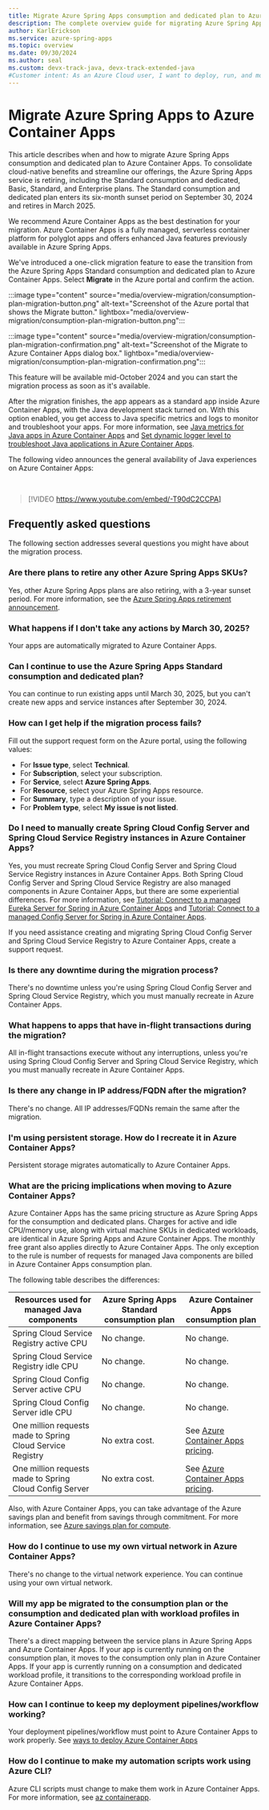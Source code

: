 ```yaml
---
title: Migrate Azure Spring Apps consumption and dedicated plan to Azure Container Apps
description: The complete overview guide for migrating Azure Spring Apps consumption and dedicated plan to Azure Container Apps, including steps, benefits, and frequently asked questions.
author: KarlErickson
ms.service: azure-spring-apps
ms.topic: overview
ms.date: 09/30/2024
ms.author: seal
ms.custom: devx-track-java, devx-track-extended-java
#Customer intent: As an Azure Cloud user, I want to deploy, run, and monitor Spring applications.
---
```


# Migrate Azure Spring Apps to Azure Container Apps

This article describes when and how to migrate Azure Spring Apps consumption and dedicated plan to Azure Container Apps. To consolidate cloud-native benefits and streamline our offerings, the Azure Spring Apps service is retiring, including the Standard consumption and dedicated, Basic, Standard, and Enterprise plans. The Standard consumption and dedicated plan enters its six-month sunset period on September 30, 2024 and retires in March 2025.

We recommend Azure Container Apps as the best destination for your migration. Azure Container Apps is a fully managed, serverless container platform for polyglot apps and offers enhanced Java features previously available in Azure Spring Apps.

We've introduced a one-click migration feature to ease the transition from the Azure Spring Apps Standard consumption and dedicated plan to Azure Container Apps. Select **Migrate** in the Azure portal and confirm the action.

:::image type="content" source="media/overview-migration/consumption-plan-migration-button.png" alt-text="Screenshot of the Azure portal that shows the Migrate button." lightbox="media/overview-migration/consumption-plan-migration-button.png":::

:::image type="content" source="media/overview-migration/consumption-plan-migration-confirmation.png" alt-text="Screenshot of the Migrate to Azure Container Apps dialog box." lightbox="media/overview-migration/consumption-plan-migration-confirmation.png":::

This feature will be available mid-October 2024 and you can start the migration process as soon as it's available.

After the migration finishes, the app appears as a standard app inside Azure Container Apps, with the Java development stack turned on. With this option enabled, you get access to Java specific metrics and logs to monitor and troubleshoot your apps. For more information, see [Java metrics for Java apps in Azure Container Apps](../../container-apps/java-metrics.md) and [Set dynamic logger level to troubleshoot Java applications in Azure Container Apps](../../container-apps/java-dynamic-log-level.md).

The following video announces the general availability of Java experiences on Azure Container Apps:

<br>

> [!VIDEO https://www.youtube.com/embed/-T90dC2CCPA]

## Frequently asked questions

The following section addresses several questions you might have about the migration process.

### Are there plans to retire any other Azure Spring Apps SKUs?

Yes, other Azure Spring Apps plans are also retiring, with a 3-year sunset period. For more information, see the [Azure Spring Apps retirement announcement](retirement-announcement.md).

### What happens if I don't take any actions by March 30, 2025?

Your apps are automatically migrated to Azure Container Apps.

### Can I continue to use the Azure Spring Apps Standard consumption and dedicated plan?

You can continue to run existing apps until March 30, 2025, but you can't create new apps and service instances after September 30, 2024.

### How can I get help if the migration process fails?

Fill out the support request form on the Azure portal, using the following values:

- For **Issue type**, select **Technical**.
- For **Subscription**, select your subscription.
- For **Service**, select **Azure Spring Apps**.
- For **Resource**, select your Azure Spring Apps resource.
- For **Summary**, type a description of your issue.
- For **Problem type**, select **My issue is not listed**.

### Do I need to manually create Spring Cloud Config Server and Spring Cloud Service Registry instances in Azure Container Apps?

Yes, you must recreate Spring Cloud Config Server and Spring Cloud Service Registry instances in Azure Container Apps. Both Spring Cloud Config Server and Spring Cloud Service Registry are also managed components in Azure Container Apps, but there are some experiential differences. For more information, see [Tutorial: Connect to a managed Eureka Server for Spring in Azure Container Apps](../../container-apps/java-eureka-server.md) and [Tutorial: Connect to a managed Config Server for Spring in Azure Container Apps](../../container-apps/java-config-server.md).

If you need assistance creating and migrating Spring Cloud Config Server and Spring Cloud Service Registry to Azure Container Apps, create a support request.

### Is there any downtime during the migration process?

There's no downtime unless you're using Spring Cloud Config Server and Spring Cloud Service Registry, which you must manually recreate in Azure Container Apps.

### What happens to apps that have in-flight transactions during the migration?

All in-flight transactions execute without any interruptions, unless you're using Spring Cloud Config Server and Spring Cloud Service Registry, which you must manually recreate in Azure Container Apps.

### Is there any change in IP address/FQDN after the migration?

There's no change. All IP addresses/FQDNs remain the same after the migration.

### I'm using persistent storage. How do I recreate it in Azure Container Apps?

Persistent storage migrates automatically to Azure Container Apps.

### What are the pricing implications when moving to Azure Container Apps?

Azure Container Apps has the same pricing structure as Azure Spring Apps for the consumption and dedicated plans. Charges for active and idle CPU/memory use, along with virtual machine SKUs in dedicated workloads, are identical in Azure Spring Apps and Azure Container Apps. The monthly free grant also applies directly to Azure Container Apps. The only exception to the rule is number of requests for managed Java components are billed in Azure Container Apps consumption plan.

The following table describes the differences:

| Resources used for managed Java components                 | Azure Spring Apps Standard consumption plan | Azure Container Apps consumption plan                                                            |
|------------------------------------------------------------|---------------------------------------------|--------------------------------------------------------------------------------------------------|
| Spring Cloud Service Registry active CPU                   | No change.                                  | No change.                                                                                       |
| Spring Cloud Service Registry idle CPU                     | No change.                                  | No change.                                                                                       |
| Spring Cloud Config Server active CPU                      | No change.                                  | No change.                                                                                       |
| Spring Cloud Config Server idle CPU                        | No change.                                  | No change.                                                                                       |
| One million requests made to Spring Cloud Service Registry | No extra cost.                              | See [Azure Container Apps pricing](https://azure.microsoft.com/pricing/details/container-apps/). |
| One million requests made to Spring Cloud Config Server    | No extra cost.                              | See [Azure Container Apps pricing](https://azure.microsoft.com/pricing/details/container-apps/). |

Also, with Azure Container Apps, you can take advantage of the Azure savings plan and benefit from savings through commitment. For more information, see [Azure savings plan for compute](https://azure.microsoft.com/pricing/offers/savings-plan-compute/).

### How do I continue to use my own virtual network in Azure Container Apps?

There's no change to the virtual network experience. You can continue using your own virtual network.

### Will my app be migrated to the consumption plan or the consumption and dedicated plan with workload profiles in Azure Container Apps?

There's a direct mapping between the service plans in Azure Spring Apps and Azure Container Apps. If your app is currently running on the consumption plan, it moves to the consumption only plan in Azure Container Apps. If your app is currently running on a consumption and dedicated workload profile, it transitions to the corresponding workload profile in Azure Container Apps.

### How can I continue to keep my deployment pipelines/workflow working?

Your deployment pipelines/workflow must point to Azure Container Apps to work properly. See [ways to deploy Azure Container Apps](https://techcommunity.microsoft.com/t5/apps-on-azure-blog/introducing-more-ways-to-deploy-azure-container-apps/ba-p/3678390)

### How do I continue to make my automation scripts work using Azure CLI?

Azure CLI scripts must change to make them work in Azure Container Apps. For more information, see [az containerapp](/cli/azure/containerapp).


